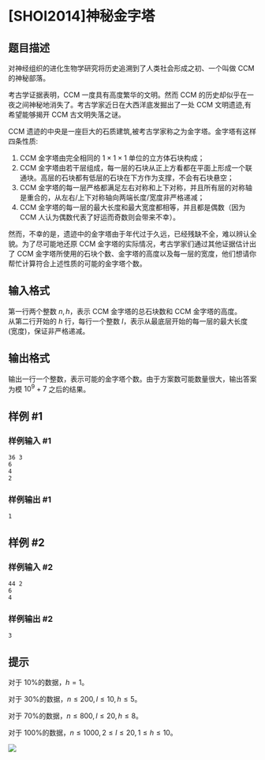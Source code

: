 # [SHOI2014]神秘金字塔

## 题目描述

对神经组织的进化生物学研究将历史追溯到了人类社会形成之初、一个叫做 CCM 的神秘部落。

考古学证据表明，CCM 一度具有高度繁华的文明。然而 CCM 的历史却似乎在一夜之间神秘地消失了。考古学家近日在大西洋底发掘出了一处 CCM 文明遗迹,有希望能够揭开 CCM 古文明失落之谜。

CCM 遗迹的中央是一座巨大的石质建筑,被考古学家称之为金字塔。金字塔有这样四条性质:
1. CCM 金字塔由完全相同的 $1 \times 1 \times 1$ 单位的立方体石块构成；
2. CCM 金字塔由若干层组成，每一层的石块从正上方看都在平面上形成一个联通块。高层的石块都有低层的石块在下方作为支撑，不会有石块悬空；
3. CCM 金字塔的每一层严格都满足左右对称和上下对称，并且所有层的对称轴是重合的，从左右/上下对称轴向两端长度/宽度非严格递减；
4. CCM 金字塔的每一层的最大长度和最大宽度都相等，并且都是偶数（因为 CCM 人认为偶数代表了好运而奇数则会带来不幸）。

然而，不幸的是，遗迹中的金字塔由于年代过于久远，已经残缺不全，难以辨认全貌。为了尽可能地还原 CCM 金字塔的实际情况，考古学家们通过其他证据估计出了 CCM 金字塔所使用的石块个数、金字塔的高度以及每一层的宽度，他们想请你帮忙计算符合上述性质的可能的金字塔个数。

## 输入格式

第一行两个整数 $n,h$，表示 CCM 金字塔的总石块数和 CCM 金字塔的高度。  
从第二行开始的 $h$ 行，每行一个整数 $l$，表示从最底层开始的每一层的最大长度(宽度)，保证非严格递减。

## 输出格式

输出一行一个整数，表示可能的金字塔个数。由于方案数可能数量很大，输出答案为模 $10^9+7$ 之后的结果。

## 样例 #1

### 样例输入 #1
```
36 3
6
4
2
```

### 样例输出 #1

```
1
```

## 样例 #2

### 样例输入 #2
```
44 2
6
4
```

### 样例输出 #2

```
3
```

## 提示

对于 10%的数据，$h=1$。

对于 30%的数据，$n\leq 200,l\leq 10, h\leq 5$。

对于 70%的数据，$n\leq 800,l\leq 20, h\leq8$。

对于 100%的数据，$n\leq 1000, 2\leq l\leq 20, 1\leq h\leq 10$。

![](https://cdn.luogu.com.cn/upload/pic/51009.png)
